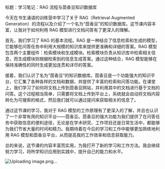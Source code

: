 标题：学习笔记：RAG 流程与茴香豆知识数据库

今天在书生浦语的训练营中学习了关于 RAG（Retrieval Augmented Generation）的流程以及介绍了一个名为“茴香豆”的知识数据库。这节课内容丰富，让我对于如何利用 RAG 模型进行文档问答有了更深入的理解。

首先，我们学习了 RAG 的基本流程。RAG 是一种结合了信息检索和生成的模型，它能够在问答任务中利用大规模的知识库来提供更准确和详细的答案。RAG 模型包含两个主要组件：检索模块和生成模块。检索模块负责从知识库中检索相关信息，而生成模块则根据检索到的信息生成答案。通过这种结合，RAG 模型能够在保持准确性的同时生成更加连贯和详尽的答案。

接着，我们认识了名为“茴香豆”的知识数据库。茴香豆是一个功能强大的知识平台，它汇集了各种各样的文档和数据，并提供了丰富的检索和问答功能。在课堂上，我们学习了如何将文档上传到茴香豆网站，并利用其中的文档进行基于文档的问答。这个过程相当简单，只需要将文档上传到平台上，系统就会自动将文档内容转化为可搜索的格式，然后我们就可以通过提问来获取相关的信息了。

通过这节课的学习，我对于 RAG 模型的工作原理有了更深入的了解，并且也认识了一个非常有用的知识平台——茴香豆。茴香豆的强大功能为我们提供了在问答任务中获取信息的便利途径，无论是在学术研究、工作项目还是日常生活中，都能够为我们节省大量的时间和精力。我期待着在今后的学习和工作中能够更加熟练地利用 RAG 模型和茴香豆平台，从而提高我的工作效率和信息获取能力。

总的来说，这节课的内容丰富而实用，为我打开了新的学习和工作方法。我会继续努力学习，将所学知识应用到实践中，提升自己的能力和水平。

![Uploading image.png…]()

